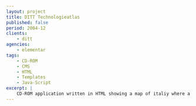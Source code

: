 ```yaml
---
layout: project
title: DITT Technologieatlas
published: false
period: 2004-12
clients:
    - ditt
agencies:
    - elementar
tags:
    - CD-ROM
    - CMS
    - HTML
    - Templates
    - Java-Script
excerpt: |
    CD-ROM application written in HTML showing a map of italiy where a list of research locations are listed on their geografical position. Web-Driven content-management-system for creating and uploading the contents as well as WYSIWYG features.
---
```

